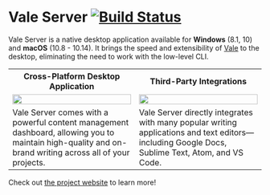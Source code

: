 # Vale Server [![Build Status](https://travis-ci.org/errata-ai/vale-server.svg?branch=master)](https://travis-ci.org/errata-ai/vale-server)

Vale Server is a native desktop application available for **Windows** (8.1, 10) and **macOS** (10.8 - 10.14). It brings the speed and extensibility of [Vale](https://github.com/errata-ai/vale) to the desktop, eliminating the need to work with the low-level CLI.

<table>
    <tr>
        <th>Cross-Platform Desktop Application</th>
        <th>Third-Party Integrations</th>
    </tr>
    <tr>
        <td width="50%">
            <a href="https://user-images.githubusercontent.com/8785025/60844501-541b1600-a18e-11e9-91a1-c19d6a5c6c66.png">
                <img src="https://user-images.githubusercontent.com/8785025/60844501-541b1600-a18e-11e9-91a1-c19d6a5c6c66.png" width="100%">
            </a>
        </td>
        <td width="50%">
            <a href="https://user-images.githubusercontent.com/8785025/56324443-b3cfcb00-6123-11e9-9723-6088230b2943.png">
                <img src="https://user-images.githubusercontent.com/8785025/56324443-b3cfcb00-6123-11e9-9723-6088230b2943.png" width="100%">
            </a>
        </td>
    </tr>
    <tr>
        <td width="50%">
          Vale Server comes with a powerful content management dashboard, allowing you to maintain high-quality and on-brand writing across all of your projects.
        </td>
        <td width="50%">Vale Server directly integrates with many popular writing applications and text editors&mdash;including Google Docs, Sublime Text, Atom, and VS Code.</td>
    </tr>
</table>

Check out [the project website](https://errata.ai/vale-server/) to learn more!
